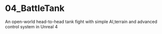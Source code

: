 # 04_BattleTank
An open-world head-to-head tank fight with simple AI,terrain and advanced control system in Unreal 4

